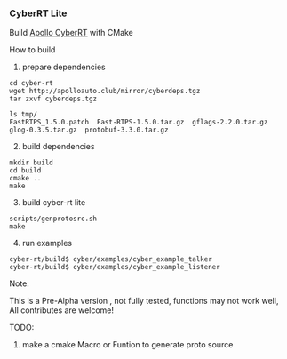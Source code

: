 ###  CyberRT Lite

Build [Apollo CyberRT](https://github.com/ApolloAuto/apollo.git ) with CMake

How to build

1. prepare dependencies

```
cd cyber-rt
wget http://apolloauto.club/mirror/cyberdeps.tgz
tar zxvf cyberdeps.tgz

ls tmp/
FastRTPS_1.5.0.patch  Fast-RTPS-1.5.0.tar.gz  gflags-2.2.0.tar.gz  glog-0.3.5.tar.gz  protobuf-3.3.0.tar.gz
```

2. build dependencies

```
mkdir build
cd build
cmake ..
make
```

3. build cyber-rt lite

```
scripts/genprotosrc.sh 
make

```

4. run examples

```
cyber-rt/build$ cyber/examples/cyber_example_talker
cyber-rt/build$ cyber/examples/cyber_example_listener
```

Note:

This is a Pre-Alpha version , not fully tested, functions may not work well, All contributes are welcome!


TODO:

1. make a cmake Macro or Funtion to generate proto source

